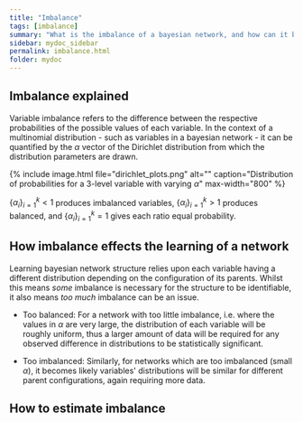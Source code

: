 ```yaml
---
title: "Imbalance"
tags: [imbalance]
summary: "What is the imbalance of a bayesian network, and how can it be estimated?"
sidebar: mydoc_sidebar
permalink: imbalance.html
folder: mydoc
---
```


## Imbalance explained
Variable imbalance refers to the difference between the respective probabilities of the possible values of each variable. In the context of a multinomial distribution - such as variables in a bayesian network - it can be quantified by the $\alpha$ vector of the Dirichlet distribution from which the distribution parameters are drawn.

{% include image.html file="dirichlet_plots.png" alt="" caption="Distribution of probabilities for a 3-level variable with varying $\alpha$" max-width="800" %}

$\{\alpha_{i}\}_{i=1}^{k} < 1$ produces imbalanced variables, $\{\alpha_{i}\}_{i=1}^{k} > 1$ produces balanced, and $\{\alpha_{i}\}_{i=1}^{k} = 1$ gives each ratio equal probability.


## How imbalance effects the learning of a network
Learning bayesian network structure relies upon each variable having a different distribution depending on the configuration of its parents. Whilst this means *some* imbalance is necessary for the structure to be identifiable, it also means *too much* imbalance can be an issue.

* Too balanced: For a network with too little imbalance, i.e. where the values in $\alpha$ are very large, the distribution of each variable will be roughly uniform, thus a larger amount of data will be required for any observed difference in distributions to be statistically significant.

* Too imbalanced: Similarly, for networks which are too imbalanced \(small $\alpha$\), it becomes likely variables' distributions will be similar for different parent configurations, again requiring more data.


## How to estimate imbalance
